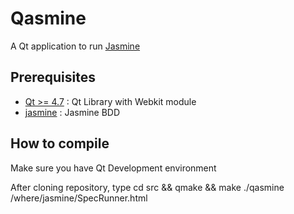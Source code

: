 # Qasmine

A Qt application to run [Jasmine](http://pivotal.github.com/jasmine/)

## Prerequisites

* [Qt >= 4.7](http://qt.nokia.com/) : Qt Library with Webkit module
* [jasmine](http://pivotal.github.com/jasmine/) : Jasmine BDD


## How to compile

Make sure you have Qt Development environment

After cloning repository, type
    cd src && qmake && make 
    ./qasmine /where/jasmine/SpecRunner.html

